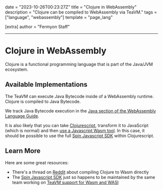 date = "2023-10-26T00:23:27Z"
title = "Clojure in WebAssembly"
description = "Clojure can be compiled to WebAssembly via TeaVM."
tags = ["language", "webassembly"]
template = "page_lang"

[extra]
author = "Fermyon Staff"

---

# Clojure in WebAssembly

Clojure is a functional programming language that is part of the Java/JVM ecosystem.

## Available Implementations

<!--
List official implementations first, and other implementations as well.

Make sure to link to the website or repository
-->

The TeaVM can execute Java Bytecode inside of a WebAssembly runtime. Clojure is compiled to Java Bytecode.

We track Java Bytecode execution in the [Java section of the WebAssembly Language Guide](java).

It is also likely that you can take [Clojurescript](https://clojure.org/about/clojurescript), transform it to JavaScript (which is normal) and then [use a Javascript Wasm tool](https://clojure.org/about/clojurescript). In this case, it should be possible to use the full [Spin Javascript SDK](https://www.fermyon.com/blog/spin-js-sdk) within Clojurescript.

## Learn More

Here are some great resources:

- There's a thread on [Reddit](https://www.reddit.com/r/Clojure/comments/jkznto/web_assembly_clojure_current_state/) about compiling Clojure to Wasm directly
- The [Spin Javascript SDK](https://www.fermyon.com/blog/spin-js-sdk) just so happens to be maintained by the same team working on [TeaVM support for Wasm and WASI](https://github.com/fermyon/teavm-wasi)
<!-- 
Bullet list to things like blogs, projects, etc.
-->

